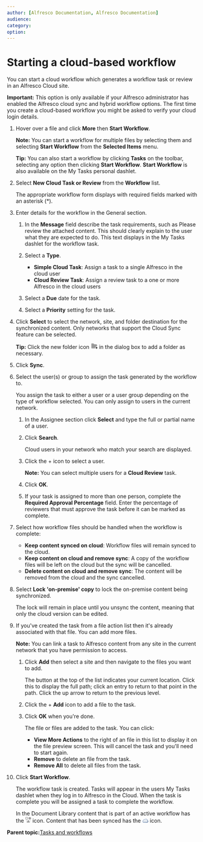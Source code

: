 ```yaml
---
author: [Alfresco Documentation, Alfresco Documentation]
audience: 
category: 
option: 
---
```


# Starting a cloud-based workflow

You can start a cloud workflow which generates a workflow task or review in an Alfresco Cloud site.

**Important:** This option is only available if your Alfresco administrator has enabled the Alfresco cloud sync and hybrid workflow options. The first time you create a cloud-based workflow you might be asked to verify your cloud login details.

1.  Hover over a file and click **More** then **Start Workflow**.

    **Note:** You can start a workflow for multiple files by selecting them and selecting **Start Workflow** from the **Selected Items** menu.

    **Tip:** You can also start a workflow by clicking **Tasks** on the toolbar, selecting any option then clicking **Start Workflow**. **Start Workflow** is also available on the My Tasks personal dashlet.

2.  Select **New Cloud Task or Review** from the **Workflow** list.

    The appropriate workflow form displays with required fields marked with an asterisk \(\*\).

3.  Enter details for the workflow in the General section.

    1.  In the **Message** field describe the task requirements, such as Please review the attached content. This should clearly explain to the user what they are expected to do. This text displays in the My Tasks dashlet for the workflow task.

    2.  Select a **Type**.

        -   **Simple Cloud Task**: Assign a task to a single Alfresco in the cloud user
        -   **Cloud Review Task**: Assign a review task to a one or more Alfresco in the cloud users
    3.  Select a **Due** date for the task.

    4.  Select a **Priority** setting for the task.

4.  Click **Select** to select the network, site, and folder destination for the synchronized content. Only networks that support the Cloud Sync feature can be selected.

    **Tip:** Click the new folder icon ![](../images/ico-add-folder.png) in the dialog box to add a folder as necessary.

5.  Click **Sync**.

6.  Select the user\(s\) or group to assign the task generated by the workflow to.

    You assign the task to either a user or a user group depending on the type of workflow selected. You can only assign to users in the current network.

    1.  In the Assignee section click **Select** and type the full or partial name of a user.

    2.  Click **Search**.

        Cloud users in your network who match your search are displayed.

    3.  Click the + icon to select a user.

        **Note:** You can select multiple users for a **Cloud Review** task.

    4.  Click **OK**.

    5.  If your task is assigned to more than one person, complete the **Required Approval Percentage** field. Enter the percentage of reviewers that must approve the task before it can be marked as complete.

7.  Select how workflow files should be handled when the workflow is complete:

    -   **Keep content synced on cloud**: Workflow files will remain synced to the cloud.
    -   **Keep content on cloud and remove sync**: A copy of the workflow files will be left on the cloud but the sync will be cancelled.
    -   **Delete content on cloud and remove sync**: The content will be removed from the cloud and the sync cancelled.
8.  Select **Lock 'on-premise' copy** to lock the on-premise content being synchronized.

    The lock will remain in place until you unsync the content, meaning that only the cloud version can be edited.

9.  If you've created the task from a file action list then it's already associated with that file. You can add more files.

    **Note:** You can link a task to Alfresco content from any site in the current network that you have permission to access.

    1.  Click **Add** then select a site and then navigate to the files you want to add.

        The button at the top of the list indicates your current location. Click this to display the full path; click an entry to return to that point in the path. Click the up arrow to return to the previous level.

    2.  Click the + **Add** icon to add a file to the task.

    3.  Click **OK** when you're done.

        The file or files are added to the task. You can click:

        -   **View More Actions** to the right of an file in this list to display it on the file preview screen. This will cancel the task and you'll need to start again.
        -   **Remove** to delete an file from the task.
        -   **Remove All** to delete all files from the task.
10. Click **Start Workflow**.

    The workflow task is created. Tasks will appear in the users My Tasks dashlet when they log in to Alfresco in the Cloud. When the task is complete you will be assigned a task to complete the workflow.

    In the Document Library content that is part of an active workflow has the ![](../images/ico-workflow.png) icon. Content that has been synced has the ![](../images/ico-synced.png) icon.


**Parent topic:**[Tasks and workflows](../concepts/mytasks.md)

